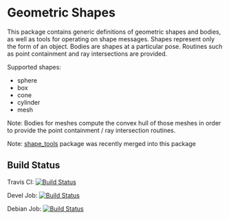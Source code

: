 # Geometric Shapes

This package contains generic definitions of geometric shapes and bodies, as well as tools for operating on shape messages.
Shapes represent only the form of an object.
Bodies are shapes at a particular pose. Routines such as point containment and ray intersections are provided.

Supported shapes:
- sphere
- box
- cone
- cylinder
- mesh

Note: Bodies for meshes compute the convex hull of those meshes in order to provide the point containment / ray intersection routines.

Note: [shape_tools](https://github.com/ros-planning/shape_tools) package was recently merged into this package

## Build Status

Travis CI: [![Build Status](https://travis-ci.org/ros-planning/geometric_shapes.svg?branch=melodic-devel)](https://travis-ci.org/ros-planning/geometric_shapes)

Devel Job: [![Build Status](http://build.ros.org/buildStatus/icon?job=Jbin_uT64__geometric_shapes__ubuntu_trusty_amd64__binary)](http://build.ros.org/view/Ibin_uT64/job/Jbin_uT64__geometric_shapes__ubuntu_trusty_amd64__binary/)

Debian Job: [![Build Status](http://build.ros.org/buildStatus/icon?job=Jdev__geometric_shapes__ubuntu_trusty_amd64)](http://build.ros.org/view/Idev/job/Jdev__geometric_shapes__ubuntu_trusty_amd64/)
